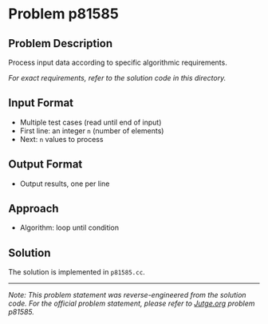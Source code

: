# Problem p81585

## Problem Description

Process input data according to specific algorithmic requirements.

*For exact requirements, refer to the solution code in this directory.*

## Input Format

- Multiple test cases (read until end of input)
- First line: an integer `n` (number of elements)
- Next: `n` values to process

## Output Format

- Output results, one per line

## Approach

- Algorithm: loop until condition

## Solution

The solution is implemented in `p81585.cc`.

---

*Note: This problem statement was reverse-engineered from the solution code. For the official problem statement, please refer to [Jutge.org](https://jutge.org/) problem p81585.*
